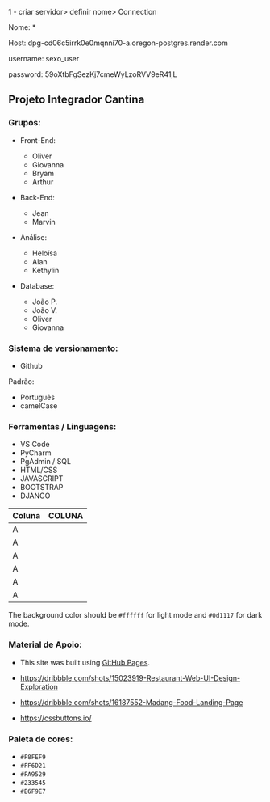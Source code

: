 1 - criar servidor> definir nome> Connection

Nome: *

Host: dpg-cd06c5irrk0e0mqnni70-a.oregon-postgres.render.com

username: sexo_user

password: 59oXtbFgSezKj7cmeWyLzoRVV9eR41jL


## Projeto Integrador Cantina

### Grupos:

- Front-End:
    - Oliver
    - Giovanna
    - Bryam
    - Arthur

- Back-End:
    - Jean
    - Marvin

- Análise:
    - Heloísa
    - Alan
    - Kethylin

- Database:
    - João P.
    - João V.
    - Oliver
    - Giovanna

### Sistema de versionamento:

- Github

Padrão:

- Português
- camelCase

### Ferramentas / Linguagens:

- VS Code
- PyCharm
- PgAdmin / SQL
- HTML/CSS
- JAVASCRIPT
- BOOTSTRAP
- DJANGO


| Coluna | COLUNA |
| ------ | ------ |
| A      |        |
| A      |        |
| A      |        |
| A      |        |
| A      |        |
| A      |        |

The background color should be `#ffffff` for light mode and `#0d1117` for dark mode.

### Material de Apoio:

- This site was built using [GitHub Pages](https://pages.github.com/).

- https://dribbble.com/shots/15023919-Restaurant-Web-UI-Design-Exploration
- https://dribbble.com/shots/16187552-Madang-Food-Landing-Page
- https://cssbuttons.io/

### Paleta de cores:

- `#F8FEF9`
- `#FF6D21`
- `#FA9529`
- `#233545`
- `#E6F9E7`
